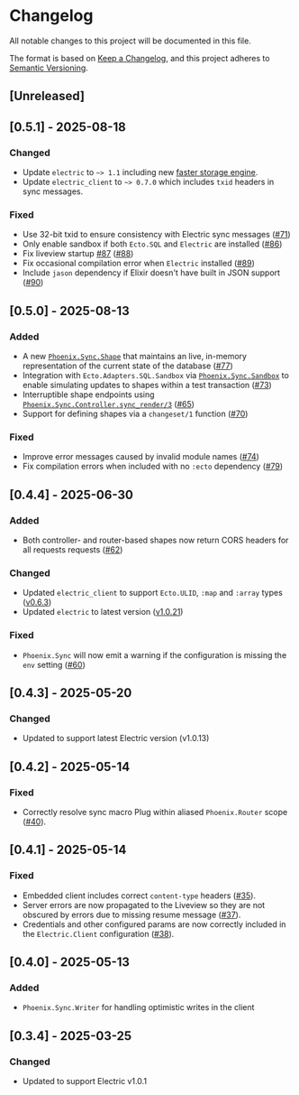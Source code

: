 # Changelog

All notable changes to this project will be documented in this file.

The format is based on [Keep a Changelog](https://keepachangelog.com/en/1.1.0/),
and this project adheres to [Semantic Versioning](https://semver.org/spec/v2.0.0.html).

## [Unreleased]

## [0.5.1] - 2025-08-18

### Changed

- Update `electric` to `~> 1.1` including new [faster storage engine](https://electric-sql.com/blog/2025/08/13/electricsql-v1.1-released).
- Update `electric_client` to `~> 0.7.0` which includes `txid` headers in sync messages.

### Fixed

- Use 32-bit txid to ensure consistency with Electric sync messages ([#71](https://github.com/electric-sql/phoenix_sync/pull/71))
- Only enable sandbox if both `Ecto.SQL` and `Electric` are installed ([#86](https://github.com/electric-sql/phoenix_sync/pull/86))
- Fix liveview startup [#87](https://github.com/electric-sql/phoenix_sync/issues/87) ([#88](https://github.com/electric-sql/phoenix_sync/pull/88))
- Fix occasional compilation error when `Electric` installed ([#89](https://github.com/electric-sql/phoenix_sync/pull/89))
- Include `jason` dependency if Elixir doesn't have built in JSON support ([#90](https://github.com/electric-sql/phoenix_sync/pull/90))

## [0.5.0] - 2025-08-13

### Added

- A new [`Phoenix.Sync.Shape`](https://hexdocs.pm/phoenix_sync/Phoenix.Sync.Shape.html) that maintains an live, in-memory representation of the current state of the database ([#77](https://github.com/electric-sql/phoenix_sync/pull/77))
- Integration with `Ecto.Adapters.SQL.Sandbox` via [`Phoenix.Sync.Sandbox`](https://hexdocs.pm/phoenix_sync/Phoenix.Sync.Sandbox.html) to enable simulating updates to shapes within a test transaction ([#73](https://github.com/electric-sql/phoenix_sync/pull/73))
- Interruptible shape endpoints using [`Phoenix.Sync.Controller.sync_render/3`](https://hexdocs.pm/phoenix_sync/Phoenix.Sync.Controller.html#sync_render/3) ([#65](https://github.com/electric-sql/phoenix_sync/pull/65))
- Support for defining shapes via a `changeset/1` function ([#70](https://github.com/electric-sql/phoenix_sync/pull/70))

### Fixed

- Improve error messages caused by invalid module names ([#74](https://github.com/electric-sql/phoenix_sync/pull/74))
- Fix compilation errors when included with no `:ecto` dependency ([#79](https://github.com/electric-sql/phoenix_sync/pull/79))

## [0.4.4] - 2025-06-30

### Added

- Both controller- and router-based shapes now return CORS headers for all requests requests ([#62](https://github.com/electric-sql/phoenix_sync/pull/62))

### Changed

- Updated `electric_client` to support `Ecto.ULID`, `:map` and `:array` types ([v0.6.3](https://github.com/electric-sql/electric/releases/tag/%40core%2Felixir-client%400.6.3))
- Updated `electric` to latest version ([v1.0.21](https://github.com/electric-sql/electric/releases/tag/%40core%2Fsync-service%401.0.21))

### Fixed

- `Phoenix.Sync` will now emit a warning if the configuration is missing the `env` setting ([#60](https://github.com/electric-sql/phoenix_sync/pull/60))

## [0.4.3] - 2025-05-20

### Changed

- Updated to support latest Electric version (v1.0.13)

## [0.4.2] - 2025-05-14

### Fixed

- Correctly resolve sync macro Plug within aliased `Phoenix.Router` scope ([#40](https://github.com/electric-sql/phoenix_sync/pull/40)).

## [0.4.1] - 2025-05-14

### Fixed

- Embedded client includes correct `content-type` headers ([#35](https://github.com/electric-sql/phoenix_sync/pull/35)).
- Server errors are now propagated to the Liveview so they are not obscured by errors due to missing resume message ([#37](https://github.com/electric-sql/phoenix_sync/pull/37)).
- Credentials and other configured params are now correctly included in the `Electric.Client` configuration ([#38](https://github.com/electric-sql/phoenix_sync/pull/38)).

## [0.4.0] - 2025-05-13

### Added

- `Phoenix.Sync.Writer` for handling optimistic writes in the client

## [0.3.4] - 2025-03-25

### Changed

- Updated to support Electric v1.0.1

